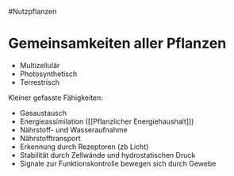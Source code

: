 #Nutzpflanzen 

# Gemeinsamkeiten aller Pflanzen

- Multizellulär
- Photosynthetisch
- Terrestrisch

Kleiner gefasste Fähigkeiten:

- Gasaustausch
- Energieassimilation ([[Pflanzlicher Energiehaushalt]])
- Nährstoff- und Wasseraufnahme
- Nährstofftransport
- Erkennung durch Rezeptoren (zb Licht)
- Stabilität durch Zellwände und hydrostatischen Druck
- Signale zur Funktionskontrolle bewegen sich durch Gewebe

